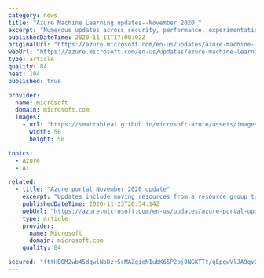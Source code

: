 ```yaml
---
category: news
title: "Azure Machine Learning updates--November 2020 "
excerpt: "Numerous updates across security, performance, experimentation and automated ML capabilities have been implemented. "
publishedDateTime: 2020-11-11T17:00:02Z
originalUrl: "https://azure.microsoft.com/en-us/updates/azure-machine-learning-updates-november-2020/"
webUrl: "https://azure.microsoft.com/en-us/updates/azure-machine-learning-updates-november-2020/"
type: article
quality: 84
heat: 104
published: true

provider:
  name: Microsoft
  domain: microsoft.com
  images:
    - url: "https://smartableai.github.io/microsoft-azure/assets/images/organizations/microsoft.com-50x50.jpg"
      width: 50
      height: 50

topics:
  - Azure
  - AI

related:
  - title: "Azure portal November 2020 update"
    excerpt: "Updates include moving resources from a resource group to another region and a filter pills update."
    publishedDateTime: 2020-11-23T20:34:14Z
    webUrl: "https://azure.microsoft.com/en-us/updates/azure-portal-updatesnovember-2020/"
    type: article
    provider:
      name: Microsoft
      domain: microsoft.com
    quality: 84

secured: "fttHBOM2wb45dgwlNbDz+5cMAZgieNIubK65P2pj0NGKTTt/qEpqwVlJA9gvQ0A3ixpOF3kwWHxb+vRl728LFrpD7uS+XpjvgtlSmQZRQQbEASP2CaCsZcoXU4UJSqGLGC/l5DZ7oMtJeNsB1laHPDmscS6CVwpUfJa8vJD0EhjuhmSu4U4GEUL1djZv0z2PprgbKrlzUv0ETYvtW9W3e/UtSKjDD7BrvnawEPlOhb7p+PP/dwvD0CLLv8LuOMPipOvs/FcjeFDfQcsiVOLPHnaYWdji0NiWrmEuZc1iPhpmG6XiiLNqbWyxYlzUPMXmeLiXXyhwotCoa18dWK8ktHvXdVy3lllmVEtQ768YMRU=;j6hnIqUIDnrQljrzXrtwJg=="
---
```


